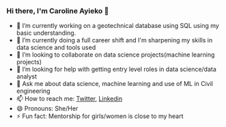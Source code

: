 ### Hi there, I'm Caroline Ayieko 👋

- 🔭 I’m currently working on a geotechnical database using SQL using my basic understanding. 
- 🌱 I’m currently doing a full career shift and I'm sharpening my skills in data science and tools used 
- 👯 I’m looking to collaborate on data science projects(machine learning projects)
- 🤔 I’m looking for help with getting entry level roles in data science/data analyst
- 💬 Ask me about data science, machine learning and use of ML in Civil engineering
- 📫 How to reach me: [Twitter](https://twitter.com/CarolineAyieko), [Linkedin](https://www.linkedin.com/in/caroline-kemunto-ayieko/)
- 😄 Pronouns: She/Her
- ⚡ Fun fact: Mentorship for girls/women is close to my heart

